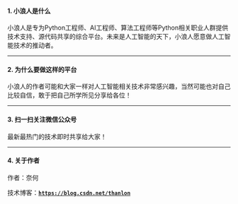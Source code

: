 #### 1. 小浪人是什么
小浪人是专为Python工程师、AI工程师、算法工程师等Python相关职业人群提供技术支持、源代码共享的综合平台。未来是人工智能的天下，小浪人愿意做人工智能技术的推动者。
<hr>

#### 2. 为什么要做这样的平台
小浪人的作者可能和大家一样对人工智能相关技术非常感兴趣，当然可能也对自己比较自信，敢于把自己所学所见分享给各位！
<hr>

#### 3. 扫一扫关注微信公众号
最新最热门的技术即时共享给大家！
<hr>

#### 4. 关于作者
作者：奈何

技术博客：[**`https://blog.csdn.net/thanlon`**](https://blog.csdn.net/thanlon)